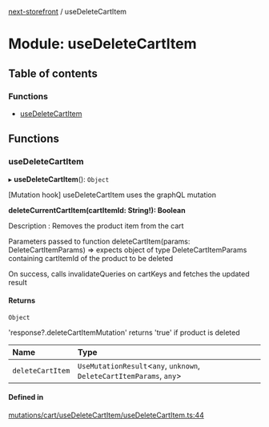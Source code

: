 [next-storefront](../README.md) / useDeleteCartItem

# Module: useDeleteCartItem

## Table of contents

### Functions

- [useDeleteCartItem](useDeleteCartItem.md#usedeletecartitem)

## Functions

### useDeleteCartItem

▸ **useDeleteCartItem**(): `Object`

[Mutation hook] useDeleteCartItem uses the graphQL mutation

<b>deleteCurrentCartItem(cartItemId: String!): Boolean</b>

Description : Removes the product item from the cart

Parameters passed to function deleteCartItem(params: DeleteCartItemParams) => expects object of type DeleteCartItemParams containing cartItemId of the product to be deleted

On success, calls invalidateQueries on cartKeys and fetches the updated result

#### Returns

`Object`

'response?.deleteCartItemMutation' returns 'true' if product is deleted

| Name             | Type                                                                  |
| :--------------- | :-------------------------------------------------------------------- |
| `deleteCartItem` | `UseMutationResult`<`any`, `unknown`, `DeleteCartItemParams`, `any`\> |

#### Defined in

[mutations/cart/useDeleteCartItem/useDeleteCartItem.ts:44](https://github.com/KiboSoftware/nextjs-storefront/blob/474c22ea/hooks/mutations/cart/useDeleteCartItem/useDeleteCartItem.ts#L44)
